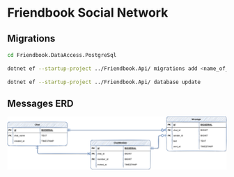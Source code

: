 # Friendbook Social Network

## Migrations

```bash
cd Friendbook.DataAccess.PostgreSql
```

```bash
dotnet ef --startup-project ../Friendbook.Api/ migrations add <name_of_migration>
```

```bash
dotnet ef --startup-project ../Friendbook.Api/ database update
```

## Messages ERD

![Messages ERD](images/messages-erd.png)
